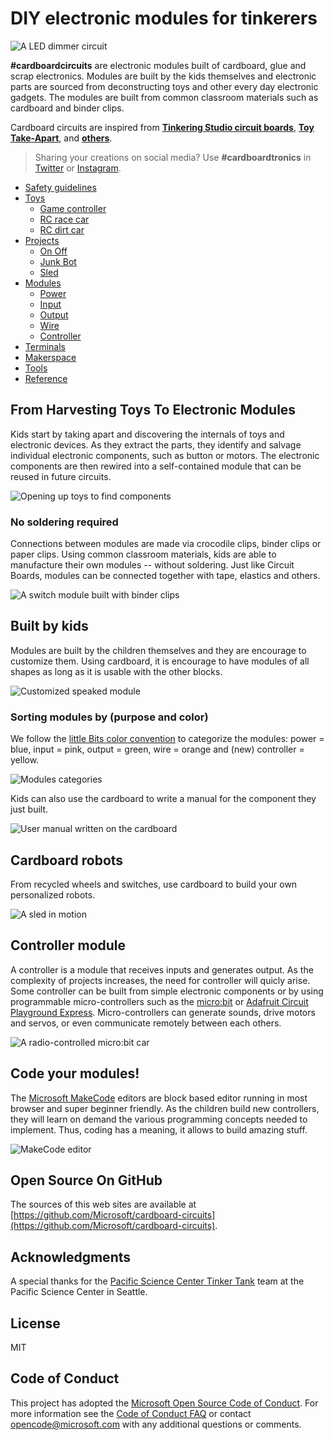# DIY electronic modules for tinkerers

![A LED dimmer circuit](/assets/leddimmer.gif)

**#cardboardcircuits** are electronic modules built of cardboard, glue and scrap electronics. Modules are built by the kids themselves and electronic parts are sourced from deconstructing toys and other every day electronic gadgets. The modules are built from common classroom materials such as cardboard and binder clips. 

Cardboard circuits are inspired from **[Tinkering Studio circuit boards](https://www.exploratorium.edu/sites/default/files/tinkering/files/Instructions/circuit_boards.pdf)**, **[Toy Take-Apart](https://www.exploratorium.edu/sites/default/files/tinkering/files/Instructions/toy_take_apart_0.pdf)**, and **[others](/reference/index.md)**.

> Sharing your creations on social media? Use **#cardboardtronics** in [Twitter](https://twitter.com/search?q=%23cardboardcircuit) or [Instagram](https://www.instagram.com/explore/tags/cardboardcircuit/).

* [Safety guidelines](/safety)
* [Toys](/toys)
    * [Game controller](/toys/game-controller)
    * [RC race car](/toys/rc-race-car)
    * [RC dirt car](/toys/rc-dirt-car)
* [Projects](/projects)
    * [On Off](/projects/on-off)
    * [Junk Bot](/projects/junk-bot)
    * [Sled](/projects/sled)
* [Modules](/modules)
    * [Power](/modules/power)
    * [Input](/modules/input)
    * [Output](/modules/output)
    * [Wire](/modules/wire)
    * [Controller](/modules/controller)
* [Terminals](/terminals)
* [Makerspace](/makerspace)
* [Tools](/tools)
* [Reference](/reference)

## From Harvesting Toys To Electronic Modules

Kids start by taking apart and discovering the internals of toys and electronic devices.
As they extract the parts, they identify and salvage individual electronic components, such as button or motors.
The electronic components are then rewired into a self-contained module that can be reused in future circuits.

![Opening up toys to find components](/assets/toydeconstruction.JPG)

### No soldering required

Connections between modules are made via crocodile clips, binder clips or paper clips. Using common classroom materials, kids are able to manufacture their own modules -- without soldering. Just like Circuit Boards, modules can be connected together with tape, elastics and others.

![A switch module built with binder clips](/assets/switchbare.jpg)

## Built by kids

Modules are built by the children themselves and they are encourage to customize them. Using cardboard, it is encourage to have modules of all shapes as long as it is usable with the other blocks.

![Customized speaked module](/assets/speakermod.JPG)

### Sorting modules by (purpose and color)

We follow the [little Bits color convention](http://discuss.littlebits.cc/t/what-do-the-different-colors-of-modules-mean/157) to
categorize the modules: power = blue, input = pink, output = green, wire = orange and (new) controller = yellow.

![Modules categories](/assets/modules.jpg)

Kids can also use the cardboard to write a manual for the component they just built.

![User manual written on the cardboard](/assets/usbpower2.jpg)

## Cardboard robots

From recycled wheels and switches, use cardboard to build your own personalized robots.

![A sled in motion](/assets/sled.gif)

## Controller module

A controller is a module that receives inputs and generates output. As the complexity of projects increases, the need for controller 
will quicly arise. Some controller can be built from simple electronic components or by using programmable micro-controllers 
such as the [micro:bit](https://microbit.org) or [Adafruit Circuit Playground Express](https://makecode.adafruit.org). Micro-controllers can generate sounds, drive motors and servos, or even
communicate remotely between each others.

![A radio-controlled micro:bit car](/assets/microbitradiocar.gif)

## Code your modules!

The [Microsoft MakeCode](https://makecode.com) editors are block based editor running in most browser and super beginner friendly.
As the children build new controllers, they will learn on demand the various programming concepts needed to implement. 
Thus, coding has a meaning, it allows to build amazing stuff.

![MakeCode editor](/assets/makecode.jpg)

## Open Source On GitHub

The sources of this web sites are available at [https://github.com/Microsoft/cardboard-circuits](https://github.com/Microsoft/cardboard-circuits).

## Acknowledgments

A special thanks for the [Pacific Science Center Tinker Tank](https://www.pacificsciencecenter.org/tinker-tank/) team at the Pacific Science Center in Seattle.

## License

MIT

## Code of Conduct

This project has adopted the [Microsoft Open Source Code of Conduct](https://opensource.microsoft.com/codeofconduct/). For more information see the [Code of Conduct FAQ](https://opensource.microsoft.com/codeofconduct/faq/) or contact [opencode@microsoft.com](mailto:opencode@microsoft.com) with any additional questions or comments.
